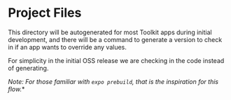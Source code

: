 # Project Files

This directory will be autogenerated for most Toolkit apps during initial development,
and there will be a command to generate a version to check in if an app wants to override
any values.

For simplicity in the initial OSS release we are checking in the code instead of generating.

*Note: For those familiar with `expo prebuild`, that is the inspiration for this flow.**
